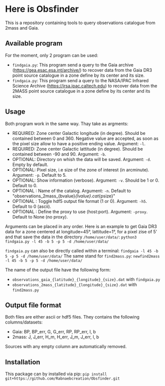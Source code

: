 # Here is Obsfinder
This is a repository containing tools to query observations catalogue from 2mass and Gaia.

## Available program
For the moment, only 2 program can be used:
- ```findgaia.py```: This program send a query to the Gaia archive (https://gea.esac.esa.int/archive/) to recover data from the Gaia DR3 point source catalogue in a zone define by its center and its size.
- ```findgaia.py```: This program send a query to the NASA/IPAC Infrared Science Archive (https://irsa.ipac.caltech.edu) to recover data from the 2MASS point source catalogue in a zone define by its center and its size.

## Usage
Both program work in the same way. Thay take as argments:
- REQUIRED: Zone center Galactic longitude (in degree). Should be contained between 0 and 360. Negative value are accepted, as soon as the pixel size allow to have a positive ending value. Argument: ```-l```. 
- REQUIRED: Zone center Galactic lattitude (in degree). Should be contained between -90 and 90. Argument: ```-b```.
- OPTIONAL: Directory on whish the data will be saved. Argument: ```-d```. Empty by default.
- OPTIONAL: Pixel size, i.e size of the zone of interest (in arcminute). Argument: ```-p```. Default to 5.
- OPTIONAL: Show information (verbose). Argument: ```-v```. Should be 1 or 0. Default to 0.
- OPTIONAL : Name of the catalog. Argument: ```-n```. Default to "observations_2mass_{bvalue}_{lvalue}.cat_{psize}"
- OPTIONAL : Toggle hdf5 output file format (1 or 0). Argument: ```-h5```. Default to 0 (ascii).
- OPTIONAL : Define the proxy to use (host:port). Argument: ```-proxy```. Default to None (no proxy).

Arguments can be placed in any order. Here is an example to get Gaia DR3 data for a zone centered at longitude=45°, lattitude=1°, for a pixel zise of 5' and that save the data in the directory ```/home/user/data/```:
```python3 findgaia.py -l 45 -b 5 -p 5 -d /home/user/data/```

```findgaia.py``` can also be directly called within a terminal:
```findgaia -l 45 -b 5 -p 5 -d /home/user/data/```
The same stand for ```find2mass.py```:
```newfind2mass -l 45 -b 5 -p 5 -d /home/user/data/```

The name of the output file have the following form:
- ```observations_gaia_{latitude}_{longitude}_{size}.dat``` with ```findgaia.py```
- ```observations_2mass_{latitude}_{longitude}_{size}.dat``` with ```find2mass.py```

## Output file format
Both files are either ascii or hdf5 files. They contains the following columns/datasets:
- Gaia: BP, BP_err, G, G_err, RP, RP_err, l, b
- 2mass: J, J_err, H_m, H_err, J_m, J_err, l, b
 
 Sources with any empty column are automatically removed.

## Installation
This package can by installed via pip:
```pip install git+https://github.com/Rabnaebcreation/Obsfinder.git```
